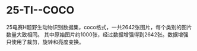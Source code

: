 # 25-TI--COCO
25电赛H题野生动物识别数据集，coco格式，一共2642张图片，每个类别的图片数量大致相同。
其中原始图片约1000张，经过数据增强得到2642张。数据增强只使用了裁剪，旋转和亮度变换。
